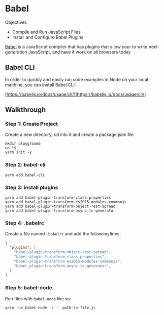 # Babel

Objectives
- Compile and Run JavaScript Files
- Install and Configure Babel Plugins

[Babel](https://babeljs.io/) is a JavaScript compiler that has plugins that allow your to write next-generation JavaScript, and have it work on all browsers today.

## Babel CLI

In order to quickly and easily run code examples in Node on your local machine, you can install Babel CLI:

[https://babeljs.io/docs/usage/cli/](https://babeljs.io/docs/usage/cli/)

## Walkthrough

### Step 1: Create Project

Create a new directory, cd into it and create a package.json file

```
mkdir playground
cd !$
yarn init -y
```

### Step 2: babel-cli

```
yarn add babel-cli
```

### Step 3: install plugins

```
yarn add babel-plugin-transform-class-properties
yarn add babel-plugin-transform-es2015-modules-commonjs
yarn add babel-plugin-transform-object-rest-spread
yarn add babel-plugin-transform-async-to-generator
```

### Step 4: .babelrc

Create a file named `.babelrc` and add the following lines:

```json
{
  "plugins": [
    "babel-plugin-transform-object-rest-spread",
    "babel-plugin-transform-class-properties",
    "babel-plugin-transform-es2015-modules-commonjs",
    "babel-plugin-transform-async-to-generator",
  ]
}
```

### Step 5: babel-node

Run files with `babel-node` like so:

```
yarn run babel-node -s -- path-to-file.js
```